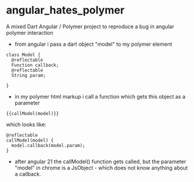# angular_hates_polymer
A mixed Dart Angular / Polymer project
to  reproduce a bug in angular polymer interaction


* from angular i pass a dart object "model" to my polymer element

```
class Model {
  @reflectable
  Function callback;
  @reflectable
  String param;

}
```

* in my polymer html markup i call a function which gets this object as a parameter
``` 
{{callModel(model)}}
```
which looks like:
```
@reflectable
callModel(model) {
  model.callback(model.param); 
}
```

* after angular 21 the callModel() function gets called, 
but the parameter "model" in chrome is a JsObject - which does not know anything about a callback.
